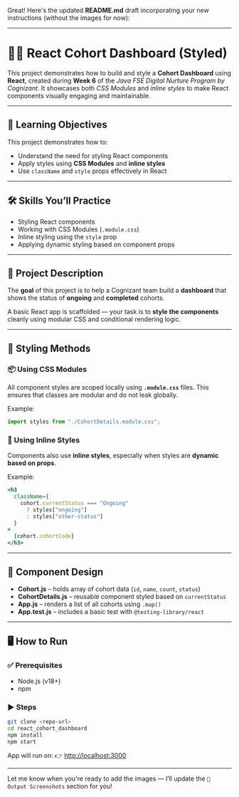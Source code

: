 Great! Here's the updated **README.md** draft incorporating your new instructions (without the images for now):

---

# 🧑‍💻 React Cohort Dashboard (Styled)

This project demonstrates how to build and style a **Cohort Dashboard** using **React**, created during **Week 6** of the *Java FSE Digital Nurture Program by Cognizant*.
It showcases both *CSS Modules* and *inline styles* to make React components visually engaging and maintainable.

---

## 🎯 Learning Objectives

This project demonstrates how to:

* Understand the need for styling React components
* Apply styles using **CSS Modules** and **inline styles**
* Use `className` and `style` props effectively in React

---

## 🛠️ Skills You’ll Practice

* Styling React components
* Working with CSS Modules (`.module.css`)
* Inline styling using the `style` prop
* Applying dynamic styling based on component props

---

## 📁 Project Description

The **goal** of this project is to help a Cognizant team build a **dashboard** that shows the status of **ongoing** and **completed** cohorts.

A basic React app is scaffolded — your task is to **style the components** cleanly using modular CSS and conditional rendering logic.

---

## 🎨 Styling Methods

### 📦 Using CSS Modules

All component styles are scoped locally using **`.module.css`** files. This ensures that classes are modular and do not leak globally.

Example:

```js
import styles from "./CohortDetails.module.css";
```

### 🎨 Using Inline Styles

Components also use **inline styles**, especially when styles are **dynamic based on props**.

Example:

```jsx
<h3
  className={
    cohort.currentStatus === "Ongoing"
      ? styles["ongoing"]
      : styles["other-status"]
  }
>
  {cohort.cohortCode}
</h3>
```

---

## 🧠 Component Design

* **Cohort.js** – holds array of cohort data (`id`, `name`, `count`, `status`)
* **CohortDetails.js** – reusable component styled based on `currentStatus`
* **App.js** – renders a list of all cohorts using `.map()`
* **App.test.js** – includes a basic test with `@testing-library/react`

---

## 🖥️ How to Run

### ✅ Prerequisites

* Node.js (v18+)
* npm

### ▶️ Steps

```bash
git clone <repo-url>
cd react_cohort_dashboard
npm install
npm start
```

App will run on: 👉 [http://localhost:3000](http://localhost:3000)

---

Let me know when you're ready to add the images — I’ll update the `📸 Output Screenshots` section for you!
